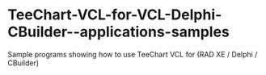 TeeChart-VCL-for-VCL-Delphi-CBuilder--applications-samples
==========================================================

Sample programs showing how to use TeeChart VCL for (RAD XE / Delphi / CBuilder)
